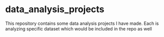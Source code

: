 # data_analysis_projects
This repository contains some data analysis projects I have made. Each is analyzing specific dataset which would be included in the repo as well
